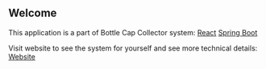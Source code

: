 ## Welcome
This application is a part of Bottle Cap Collector system:
[React](https://github.com/RangerBlue/bottle-cap-collector-front/)
[Spring Boot](https://github.com/RangerBlue/BottleCapCollector/)

Visit website to see the system for yourself and see more technical details:
[Website](https://rangerblue.github.io/bottle-cap-collector-front/)
